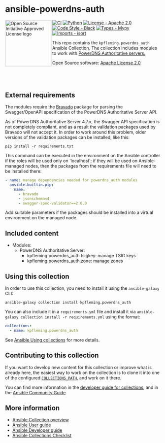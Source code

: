 # ansible-powerdns-auth

<a href="https://opensource.org"><img height="150" align="left" src="https://opensource.org/files/OSIApprovedCropped.png" alt="Open Source Initiative Approved License logo"></a>
[![CI](https://github.com/kpfleming/ansible-powerdns-auth/workflows/CI/badge.svg)](https://github.com/kpfleming/ansible-powerdns-auth/actions?query=workflow%3ACI)
[![Python](https://img.shields.io/badge/python-3.8+-blue.svg)](https://www.python.org/downloads/release/python-3812/)
[![License - Apache 2.0](https://img.shields.io/badge/License-Apache%202.0-9400d3.svg)](https://spdx.org/licenses/Apache-2.0.html)
[![Code Style - Black](https://img.shields.io/badge/Code%20Style-Black-000000.svg)](https://github.com/psf/black)
[![Types - Mypy](https://img.shields.io/badge/Types-Mypy-blue.svg)](https://github.com/python/mypy)
[![Imports - isort](https://img.shields.io/badge/Imports-isort-ef8336.svg)](https://github.com/pycqa/isort)

This repo contains the `kpfleming.powerdns_auth` Ansible Collection. The collection includes modules to work with
[PowerDNS Authoritative servers.](https://www.powerdns.com/auth.html)

Open Source software: [Apache License 2.0](https://spdx.org/licenses/Apache-2.0.html)

## &nbsp;

## External requirements

The modules require the [Bravado](https://pypi.org/project/bravado/)
package for parsing the Swagger/OpenAPI specification of the PowerDNS
Authoritative Server API.

As of PowerDNS Authoritative Server 4.7.x, the Swagger API
specification is not completely compliant, and as a result the
validation packages used by Bravado will not accept it. In order to
work around this problem, older versions of the validation packages
can be installed, like this:

```shell
pip install -r requirements.txt
```

This command can be executed in the environment on the Ansible
controller if the roles will be used only on 'localhost'; if they will
be used on Ansible-managed nodes, then the packages from the
requirements file will need to be installed there:

```yaml
- name: manage dependencies needed for powerdns_auth modules
  ansible.builtin.pip:
    name:
      - bravado
      - jsonschema<4
      - swagger-spec-validator==2.6.0
```

Add suitable parameters if the packages should be installed into a
virtual environment on the managed node.

## Included content

* Modules:
  * PowerDNS Authoritative Server:
    - kpfleming.powerdns_auth.tsigkey: manage TSIG keys
    - kpfleming.powerdns_auth.zone: manage zones

## Using this collection

In order to use this collection, you need to install it using the
`ansible-galaxy` CLI:

    ansible-galaxy collection install kpfleming.powerdns_auth

You can also include it in a `requirements.yml` file and install it
via `ansible-galaxy collection install -r requirements.yml` using the
format:

```yaml
collections:
  - name: kpfleming.powerdns_auth
```

See [Ansible Using collections](https://docs.ansible.com/ansible/latest/user_guide/collections_using.html) for more details.

## Contributing to this collection

If you want to develop new content for this collection or improve what
is already here, the easiest way to work on the collection is to clone
it into one of the configured
[`COLLECTIONS_PATH`](https://docs.ansible.com/ansible/latest/reference_appendices/config.html#collections-paths),
and work on it there.

You can find more information in the [developer guide for
collections](https://docs.ansible.com/ansible/devel/dev_guide/developing_collections.html#contributing-to-collections),
and in the [Ansible Community
Guide](https://docs.ansible.com/ansible/latest/community/index.html).

## More information

- [Ansible Collection overview](https://github.com/ansible-collections/overview)
- [Ansible User guide](https://docs.ansible.com/ansible/latest/user_guide/index.html)
- [Ansible Developer guide](https://docs.ansible.com/ansible/latest/dev_guide/index.html)
- [Ansible Collections Checklist](https://github.com/ansible-collections/overview/blob/master/collection_requirements.rst)
